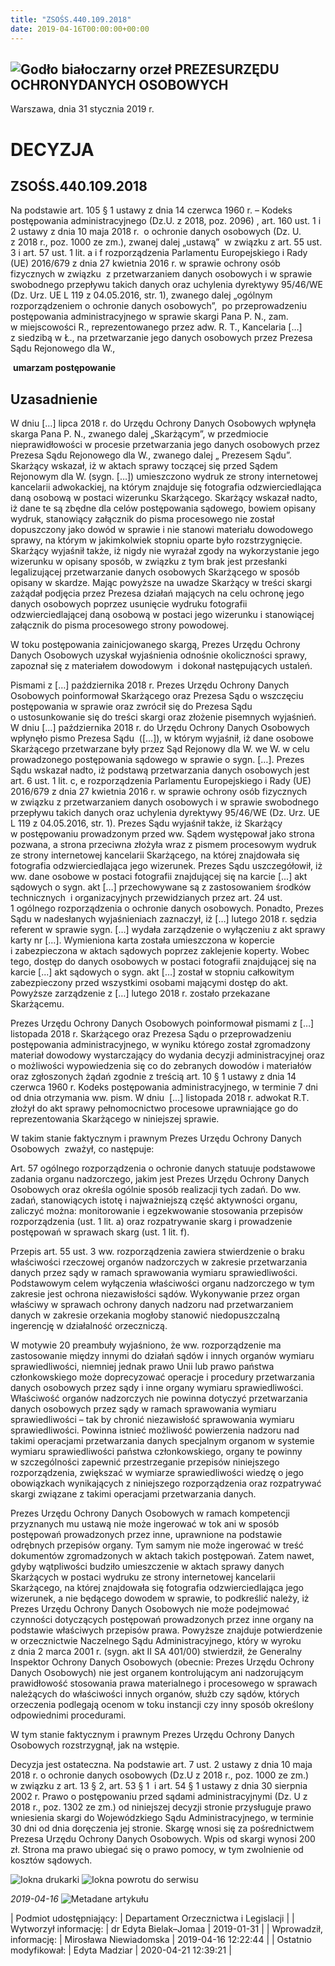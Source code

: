```yaml
---
title: "ZSOŚS.440.109.2018"
date: 2019-04-16T00:00:00+00:00
---
```



![Godło białoczarny orzeł](/bundles/app/img/orzeł2.png)
PREZESURZĘDU OCHRONYDANYCH OSOBOWYCH
------------------------------------




 Warszawa, dnia 31
 stycznia
 2019 r.
 


 DECYZJA
=========


ZSOŚS.440.109.2018
------------------


Na podstawie art. 105 § 1 ustawy z dnia 14 czerwca 1960 r. – Kodeks postępowania administracyjnego (Dz.U. z 2018, poz. 2096) , art. 160 ust. 1 i 2 ustawy z dnia 10 maja 2018 r.  o ochronie danych osobowych (Dz. U. z 2018 r., poz. 1000 ze zm.), zwanej dalej „ustawą”  w związku z art. 55 ust. 3 i art. 57 ust. 1 lit. a i f rozporządzenia Parlamentu Europejskiego i Rady (UE) 2016/679 z dnia 27 kwietnia 2016 r. w sprawie ochrony osób fizycznych w związku  z przetwarzaniem danych osobowych i w sprawie swobodnego przepływu takich danych oraz uchylenia dyrektywy 95/46/WE (Dz. Urz. UE L 119 z 04.05.2016, str. 1), zwanego dalej „ogólnym rozporządzeniem o ochronie danych osobowych”,  po przeprowadzeniu postępowania administracyjnego w sprawie skargi Pana P. N., zam. w miejscowości R., reprezentowanego przez adw. R. T., Kancelaria […] z siedzibą w Ł., na przetwarzanie jego danych osobowych przez Prezesa Sądu Rejonowego dla W.,


 **umarzam postępowanie**


**Uzasadnienie**
----------------



W dniu […] lipca 2018 r. do Urzędu Ochrony Danych Osobowych wpłynęła skarga Pana P. N., zwanego dalej „Skarżącym”, w przedmiocie nieprawidłowości w procesie przetwarzania jego danych osobowych przez Prezesa Sądu Rejonowego dla W., zwanego dalej „ Prezesem Sądu”. Skarżący wskazał, iż w aktach sprawy toczącej się przed Sądem Rejonowym dla W. (sygn. […]) umieszczono wydruk ze strony internetowej kancelarii adwokackiej, na którym znajduje się fotografia odzwierciedlająca daną osobową w postaci wizerunku Skarżącego. Skarżący wskazał nadto, iż dane te są zbędne dla celów postępowania sądowego, bowiem opisany wydruk, stanowiący załącznik do pisma procesowego nie został dopuszczony jako dowód w sprawie i nie stanowi materiału dowodowego sprawy, na którym w jakimkolwiek stopniu oparte było rozstrzygnięcie. Skarżący wyjaśnił także, iż nigdy nie wyrażał zgody na wykorzystanie jego wizerunku w opisany sposób, w związku z tym brak jest przesłanki legalizującej przetwarzanie danych osobowych Skarżącego w sposób opisany w skardze. Mając powyższe na uwadze Skarżący w treści skargi zażądał podjęcia przez Prezesa działań mających na celu ochronę jego danych osobowych poprzez usunięcie wydruku fotografii odzwierciedlającej daną osobową w postaci jego wizerunku i stanowiącej załącznik do pisma procesowego strony powodowej.


W toku postępowania zainicjowanego skargą, Prezes Urzędu Ochrony Danych Osobowych uzyskał wyjaśnienia odnośnie okoliczności sprawy, zapoznał się z materiałem dowodowym  i dokonał następujących ustaleń.


Pismami z […] października 2018 r. Prezes Urzędu Ochrony Danych Osobowych poinformował Skarżącego oraz Prezesa Sądu o wszczęciu postępowania w sprawie oraz zwrócił się do Prezesa Sądu o ustosunkowanie się do treści skargi oraz złożenie pisemnych wyjaśnień. W dniu […] października 2018 r. do Urzędu Ochrony Danych Osobowych wpłynęło pismo Prezesa Sądu  ([…]), w którym wyjaśnił, iż dane osobowe Skarżącego przetwarzane były przez Sąd Rejonowy dla W. we W. w celu prowadzonego postępowania sądowego w sprawie o sygn. […]. Prezes Sądu wskazał nadto, iż podstawą przetwarzania danych osobowych jest art. 6 ust. 1 lit. c, e rozporządzenia Parlamentu Europejskiego i Rady (UE) 2016/679 z dnia 27 kwietnia 2016 r. w sprawie ochrony osób fizycznych w związku z przetwarzaniem danych osobowych i w sprawie swobodnego przepływu takich danych oraz uchylenia dyrektywy 95/46/WE (Dz. Urz. UE L 119 z 04.05.2016, str. 1). Prezes Sądu wyjaśnił także, iż Skarżący w postępowaniu prowadzonym przed ww. Sądem występował jako strona pozwana, a strona przeciwna złożyła wraz z pismem procesowym wydruk ze strony internetowej kancelarii Skarżącego, na której znajdowała się fotografia odzwierciedlająca jego wizerunek. Prezes Sądu uszczegółowił, iż ww. dane osobowe w postaci fotografii znajdującej się na karcie [...] akt sądowych o sygn. akt […] przechowywane są z zastosowaniem środków technicznych  i organizacyjnych przewidzianych przez art. 24 ust. 1 ogólnego rozporządzenia o ochronie danych osobowych. Ponadto, Prezes Sądu w nadesłanych wyjaśnieniach zaznaczył, iż […] lutego 2018 r. sędzia referent w sprawie sygn. […] wydała zarządzenie o wyłączeniu z akt sprawy karty nr [...]. Wymieniona karta została umieszczona w kopercie i zabezpieczona w aktach sądowych poprzez zaklejenie koperty. Wobec tego, dostęp do danych osobowych w postaci fotografii znajdującej się na karcie [...] akt sądowych o sygn. akt […] został w stopniu całkowitym zabezpieczony przed wszystkimi osobami mającymi dostęp do akt. Powyższe zarządzenie z […] lutego 2018 r. zostało przekazane Skarżącemu.


Prezes Urzędu Ochrony Danych Osobowych poinformował pismami z […] listopada 2018 r. Skarżącego oraz Prezesa Sądu o przeprowadzeniu postępowania administracyjnego, w wyniku którego został zgromadzony materiał dowodowy wystarczający do wydania decyzji administracyjnej oraz o możliwości wypowiedzenia się co do zebranych dowodów i materiałów oraz zgłoszonych żądań zgodnie z treścią art. 10 § 1 ustawy z dnia 14 czerwca 1960 r. Kodeks postępowania administracyjnego, w terminie 7 dni od dnia otrzymania ww. pism. W dniu  […] listopada 2018 r. adwokat R.T. złożył do akt sprawy pełnomocnictwo procesowe uprawniające go do reprezentowania Skarżącego w niniejszej sprawie.   


W takim stanie faktycznym i prawnym Prezes Urzędu Ochrony Danych Osobowych  zważył, co następuje:


Art. 57 ogólnego rozporządzenia o ochronie danych statuuje podstawowe zadania organu nadzorczego, jakim jest Prezes Urzędu Ochrony Danych Osobowych oraz określa ogólnie sposób realizacji tych zadań. Do ww. zadań, stanowiących istotę i najważniejszą część aktywności organu, zaliczyć można: monitorowanie i egzekwowanie stosowania przepisów rozporządzenia (ust. 1 lit. a) oraz rozpatrywanie skarg i prowadzenie postępowań w sprawach skarg (ust. 1 lit. f).


Przepis art. 55 ust. 3 ww. rozporządzenia zawiera stwierdzenie o braku właściwości rzeczowej organów nadzorczych w zakresie przetwarzania danych przez sądy w ramach sprawowania wymiaru sprawiedliwości. Podstawowym celem wyłączenia właściwości organu nadzorczego w tym zakresie jest ochrona niezawisłości sądów. Wykonywanie przez organ właściwy w sprawach ochrony danych nadzoru nad przetwarzaniem danych w zakresie orzekania mogłoby stanowić niedopuszczalną ingerencję w działalność orzeczniczą.


W motywie 20 preambuły wyjaśniono, że ww. rozporządzenie ma zastosowanie między innymi do działań sądów i innych organów wymiaru sprawiedliwości, niemniej jednak prawo Unii lub prawo państwa członkowskiego może doprecyzować operacje i procedury przetwarzania danych osobowych przez sądy i inne organy wymiaru sprawiedliwości. Właściwość organów nadzorczych nie powinna dotyczyć przetwarzania danych osobowych przez sądy w ramach sprawowania wymiaru sprawiedliwości – tak by chronić niezawisłość sprawowania wymiaru sprawiedliwości. Powinna istnieć możliwość powierzenia nadzoru nad takimi operacjami przetwarzania danych specjalnym organom w systemie wymiaru sprawiedliwości państwa członkowskiego, organy te powinny w szczególności zapewnić przestrzeganie przepisów niniejszego rozporządzenia, zwiększać w wymiarze sprawiedliwości wiedzę o jego obowiązkach wynikających z niniejszego rozporządzenia oraz rozpatrywać skargi związane z takimi operacjami przetwarzania danych.


Prezes Urzędu Ochrony Danych Osobowych w ramach kompetencji przyznanych mu ustawą nie może ingerować w tok ani w sposób postępowań prowadzonych przez inne, uprawnione na podstawie odrębnych przepisów organy. Tym samym nie może ingerować w treść dokumentów zgromadzonych w aktach takich postępowań. Zatem nawet, gdyby wątpliwości budziło umieszczenie w aktach sprawy danych Skarżących w postaci wydruku ze strony internetowej kancelarii Skarżącego, na której znajdowała się fotografia odzwierciedlająca jego wizerunek, a nie będącego dowodem w sprawie, to podkreślić należy, iż Prezes Urzędu Ochrony Danych Osobowych nie może podejmować czynności dotyczących postępowań prowadzonych przez inne organy na podstawie właściwych przepisów prawa. Powyższe znajduje potwierdzenie w orzecznictwie Naczelnego Sądu Administracyjnego, który w wyroku z dnia 2 marca 2001 r. (sygn. akt II SA 401/00) stwierdził, że Generalny Inspektor Ochrony Danych Osobowych (obecnie: Prezes Urzędu Ochrony Danych Osobowych) nie jest organem kontrolującym ani nadzorującym prawidłowość stosowania prawa materialnego i procesowego w sprawach należących do właściwości innych organów, służb czy sądów, których orzeczenia podlegają ocenom w toku instancji czy inny sposób określony odpowiednimi procedurami.


W tym stanie faktycznym i prawnym Prezes Urzędu Ochrony Danych Osobowych rozstrzygnął, jak na wstępie.


Decyzja jest ostateczna. Na podstawie art. 7 ust. 2 ustawy z dnia 10 maja 2018 r. o ochronie danych osobowych (Dz.U z 2018 r., poz. 1000 ze zm.) w związku z art. 13 § 2, art. 53 § 1  i art. 54 § 1 ustawy z dnia 30 sierpnia 2002 r. Prawo o postępowaniu przed sądami administracyjnymi (Dz. U z 2018 r., poz. 1302 ze zm.) od niniejszej decyzji stronie przysługuje prawo wniesienia skargi do Wojewódzkiego Sądu Administracyjnego, w terminie 30 dni od dnia doręczenia jej stronie. Skargę wnosi się za pośrednictwem Prezesa Urzędu Ochrony Danych Osobowych. Wpis od skargi wynosi 200 zł. Strona ma prawo ubiegać się o prawo pomocy, w tym zwolnienie od kosztów sądowych.  



![Iokna drukarki](/bundles/app/img/ico/print.svg "Kliknij aby zobaczyć wersję do wydruku.")
![Iokna powrotu do serwisu](/bundles/app/img/ico/back.svg "Kliknij aby wrócić do normalnej wersji serwisu.")


*2019-04-16*
![Metadane artykułu](/bundles/app/img/metadane-s3.png "Metadane artykułu")




| Podmiot udostępniający: | Departament Orzecznictwa i Legislacji |
| Wytworzył informację: | dr Edyta Bielak–Jomaa | 2019-01-31 |
| Wprowadził‚ informację: | Mirosława Niewiadomska | 2019-04-16 12:22:44 |
| Ostatnio modyfikował: | Edyta Madziar | 2020-04-21 12:39:21 |


